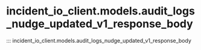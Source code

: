 # incident_io_client.models.audit_logs_nudge_updated_v1_response_body

::: incident_io_client.models.audit_logs_nudge_updated_v1_response_body
